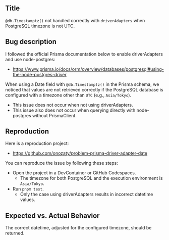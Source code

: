 ## Title

`@db.Timestamptz()` not handled correctly with `driverAdapters` when PostgreSQL timezone is not UTC.

## Bug description

I followed the official Prisma documentation below to enable driverAdapters and use node-postgres:

- https://www.prisma.io/docs/orm/overview/databases/postgresql#using-the-node-postgres-driver

When using a Date field with `@db.Timestamptz()` in the Prisma schema, we noticed that values are not retrieved correctly if the PostgreSQL database is configured with a timezone other than `UTC` (e.g., `Asia/Tokyo`).

- This issue does not occur when not using driverAdapters.
- This issue also does not occur when querying directly with node-postgres without PrismaClient.

## Reproduction

Here is a reproduction project:

- https://github.com/onozaty/problem-prisma-driver-adapter-date

You can reproduce the issue by following these steps:

- Open the project in a DevContainer or GitHub Codespaces.
    - The timezone for both PostgreSQL and the execution environment is `Asia/Tokyo`.
- Run `pnpm test`.
    - Only the case using driverAdapters results in incorrect datetime values.

## Expected vs. Actual Behavior

The correct datetime, adjusted for the configured timezone, should be returned.

